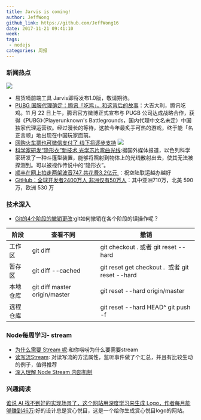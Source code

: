 ```yaml
---
title: Jarvis is coming!
author: JeffWong
github_link: https://github.com/JeffWong16
date: 2017-11-21 09:41:10
week:
tags:
 - nodejs
categories: 周报
---
```

### 新闻热点
![](http://image.tf56.com/dfs/group1/M00/3E/FE/CiFBCVoWjl-AA7u6AAUdnfAubOM162.png)
- 易货嘀前端工具 Jarvis即将发布1.0版，敬请期待。
- [PUBG 国服代理确定：腾讯「吃鸡」，和这背后的故事](http://www.geekpark.net/news/224211)：大吉大利，腾讯吃鸡。11 月 22 日上午，腾讯官方微博正式宣布与 PUGB 公司达成战略合作，获得《PUBG》（Playerunknown's Battlegrounds，国内代理中文名未定）中国独家代理运营权。经过漫长的等待，这款今年最炙手可热的游戏，终于能「名正言顺」地出现在中国玩家面前。
- [网购火车票也可微信支付了 线下将逐步支持](http://tech.163.com/17/1122/10/D3RDV25S00097U7R.html)
![](http://cms-bucket.nosdn.127.net/eb2c64ca275f441684d24c05cc63354920171122105750.jpeg?imageView&thumbnail=550x0)
- [科学家研发“隐形衣”新技术 光学芯片弯曲光线](http://tech.sina.com.cn/d/i/2017-11-20/doc-ifynwnty5554097.shtml):据国外媒体报道，以色列科学家研发了一种斗篷型装置，能够将照射到物体上的光线散射出去，使其无法被探测到。可以被视作传说中的“隐形衣”。
- [顺丰在网上拍走两架波音747 共花费3.2亿元 ](http://www.techweb.com.cn/it/2017-11-21/2608890.shtml)：祝空陆联运越办越好
- [GitHub：全球开发者2400万人 非洲仅有50万人](http://digi.163.com/17/1128/06/D4ACHH9I001680N8.html)：其中亚洲710万，北美 590 万，欧洲 530 万

### 技术深入

- [Git的4个阶段的撤销更改](http://mp.weixin.qq.com/s?__biz=MjM5MTA1MjAxMQ==&mid=2651227335&idx=1&sn=54bbf426f7b8358fddcb4a3901255eb3&chksm=bd495d438a3ed45517ce21f33cdd457fb9201ba34d6723a1104df8a9bc0a934737f0df92f9a7&mpshare=1&scene=23&srcid=1124Gph1KGpiTh1R94cxPjxJ#rd):git如何撤销在各个阶段的误操作呢？

|阶段|查看不同|撤销|
|---|---|---|
|工作区|git diff|git checkout . 或者 git reset --hard|
|暂存区|git diff --cached| git reset  get checkout .  或者 git reset --hard |
|本地仓库|git diff master origin/master| git reset --hard origin/master |
|远程仓库||git reset --hard HEAD^  git push -f|

### Node每周学习- stream

- [为什么需要 Stream 呢](https://segmentfault.com/a/1190000000357044):和你唠唠为什么要需要stream
- [读写流Stream](http://www.dengzhr.com/node-js/847): 对读写流的方法属性，监听事件做了个汇总，并且有比较生动的例子，值得推荐
- [深入理解 Node Stream 内部机制](http://mp.weixin.qq.com/s?__biz=MzAxMjA5ODQwMQ==&mid=2455058824&idx=1&sn=ee11da0c41f5fa2e19e84c798d9fa6b1&chksm=8c169786bb611e908972b10dd115f4f101302a0217746f7bd8e8a8f221311e336267dba39ac8&mpshare=1&scene=23&srcid=0913I0WgGJYNgPGb7NV1r6FX#rd)

### 兴趣阅读

[谁说 AI 找不到好的实现场景了，这个网站用深度学习来生成 Logo，作者每月能够赚到46万](https://zhuanlan.zhihu.com/p/31331407):好的设计总是赏心悦目，这是一个给你生成赏心悦目logo的网站。
